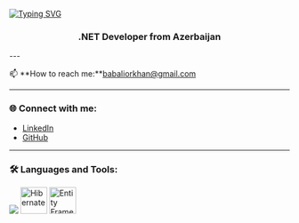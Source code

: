 
[![Typing SVG](https://readme-typing-svg.demolab.com?size=35&duration=2000&pause=700&color=3d76bb&center=true&vCenter=true&width=700&lines=Have+a+nice+day👋;I+am+Software+Engineer)](https://git.io/typing-svg)


<h3 align="center">.NET Developer from Azerbaijan</h3>
---

📫 **How to reach me:**babaliorkhan@gmail.com  

---

### 🌐 Connect with me:
- [LinkedIn](https://www.linkedin.com/in/babaliorkhan)  
- [GitHub](https://github.com/babaliorkhan1)  

---
### 🛠 Languages and Tools:
<p align="left">
  <img src="https://skillicons.dev/icons?i=cs,dotnet,java,spring,html,css,sass,bootstrap,jquery,postgres,mysql,git" />
  <img src="https://cdn.jsdelivr.net/gh/devicons/devicon/icons/hibernate/hibernate-plain.svg" width="48" height="48" alt="Hibernate" />
  <img src="https://cdn.jsdelivr.net/gh/devicons/devicon/icons/dotnetcore/dotnetcore-original.svg" width="48" height="48" alt="Entity Framework" />
</p>


